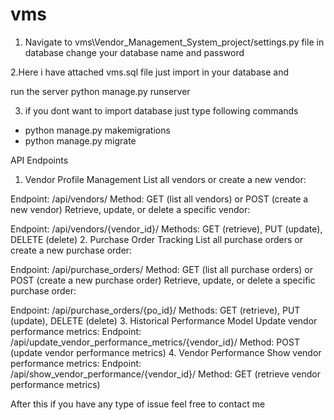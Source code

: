 # vms
1. Navigate to vms\Vendor_Management_System_project/settings.py file
in database change your database name and password

2.Here i have attached vms.sql file just import in your database and 

run the server python manage.py runserver

3. if you dont want to import database just type following commands
-  python manage.py makemigrations
-  python manage.py migrate



API Endpoints
1. Vendor Profile Management
List all vendors or create a new vendor:

Endpoint: /api/vendors/
Method: GET (list all vendors) or POST (create a new vendor)
Retrieve, update, or delete a specific vendor:

Endpoint: /api/vendors/{vendor_id}/
Methods: GET (retrieve), PUT (update), DELETE (delete)
2. Purchase Order Tracking
List all purchase orders or create a new purchase order:

Endpoint: /api/purchase_orders/
Method: GET (list all purchase orders) or POST (create a new purchase order)
Retrieve, update, or delete a specific purchase order:

Endpoint: /api/purchase_orders/{po_id}/
Methods: GET (retrieve), PUT (update), DELETE (delete)
3. Historical Performance Model
Update vendor performance metrics:
Endpoint: /api/update_vendor_performance_metrics/{vendor_id}/
Method: POST (update vendor performance metrics)
4. Vendor Performance
Show vendor performance metrics:
Endpoint: /api/show_vendor_performance/{vendor_id}/
Method: GET (retrieve vendor performance metrics)


After this if you have any type of issue feel free to contact me
